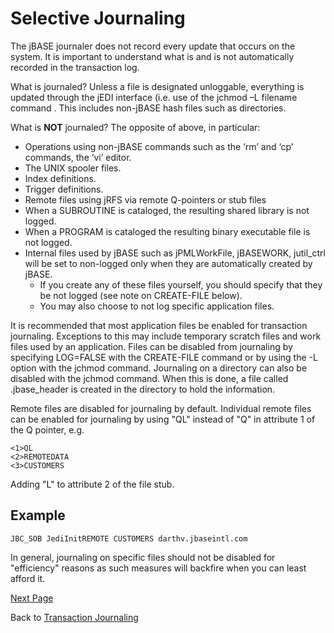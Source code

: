 # Selective Journaling

<PageHeader />

The jBASE journaler does not record every update that occurs on the system. It is important to understand what is and is not automatically recorded in the transaction log.  

What is journaled? Unless a file is designated unloggable, everything is updated through the jEDI interface (i.e. use of the jchmod –L filename command . This includes non-jBASE hash files such as directories.  

What is **NOT** journaled? The opposite of above, in particular:

- Operations using non-jBASE commands such as the ‘rm’ and ‘cp’ commands, the ‘vi’ editor.
- The UNIX spooler files.
- Index definitions.
- Trigger definitions.
- Remote files using jRFS via remote Q-pointers or stub files
- When a SUBROUTINE is cataloged, the resulting shared library is not logged.
- When a PROGRAM is cataloged the resulting binary executable file is not logged.
- Internal files used by jBASE such as jPMLWorkFile, jBASEWORK, jutil_ctrl will be set to non-logged only when they are automatically created by jBASE.  
  - If you create any of these files yourself, you should specify that they be not logged (see note on CREATE-FILE below).  
  - You may also choose to not log specific application files.  

It is recommended that most application files be enabled for transaction journaling. Exceptions to this may include temporary scratch files and work files used by an application. Files can be disabled from journaling by specifying LOG=FALSE with the CREATE-FILE command or by using the -L option with the jchmod command. Journaling on a directory can also be disabled with the jchmod command. When this is done, a file called .jbase_header is created in the directory to hold the information.  

Remote files are disabled for journaling by default. Individual remote files can be enabled for journaling by using "QL" instead of "Q" in attribute 1 of the Q pointer, e.g.  

```
<1>QL
<2>REMOTEDATA
<3>CUSTOMERS
```

Adding "L" to attribute 2 of the file stub.

## Example

```
JBC_SOB JediInitREMOTE CUSTOMERS darthv.jbaseintl.com
```

In general, journaling on specific files should not be disabled for "efficiency" reasons as such measures will backfire when you can least afford it.

[Next Page](./../selective-restores/README.md)

Back to [Transaction Journaling](./../README.md)

<PageFooter />
